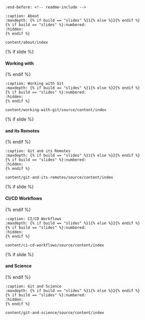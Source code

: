 ```{include} ../README.md
:end-before: <!-- readme-include -->
```

```{toctree}
:caption: About
:maxdepth: {% if build == "slides" %}1{% else %}2{% endif %}
{% if build == "slides" %}:numbered:
:hidden:
{% endif %}

content/about/index
```

{% if slide %}
#### Working with <i class="fab fa-git"></i>
{% endif %}
```{toctree}
:caption: Working with Git
:maxdepth: {% if build == "slides" %}1{% else %}2{% endif %}
{% if build == "slides" %}:numbered:
:hidden:
{% endif %}

content/working-with-git/source/content/index
```

{% if slide %}
#### <i class="fab fa-git"></i> and its Remotes
{% endif %}
```{toctree}
:caption: Git and its Remotes
:maxdepth: {% if build == "slides" %}1{% else %}2{% endif %}
{% if build == "slides" %}:numbered:
:hidden:
{% endif %}

content/git-and-its-remotes/source/content/index
```

{% if slide %}
#### CI/CD Workflows
{% endif %}
```{toctree}
:caption: CI/CD Workflows
:maxdepth: {% if build == "slides" %}1{% else %}2{% endif %}
{% if build == "slides" %}:numbered:
:hidden:
{% endif %}

content/ci-cd-workflows/source/content/index
```

{% if slide %}
#### <i class="fab fa-git"></i> and Science
{% endif %}
```{toctree}
:caption: Git and Science
:maxdepth: {% if build == "slides" %}1{% else %}2{% endif %}
{% if build == "slides" %}:numbered:
:hidden:
{% endif %}

content/git-and-science/source/content/index
```
